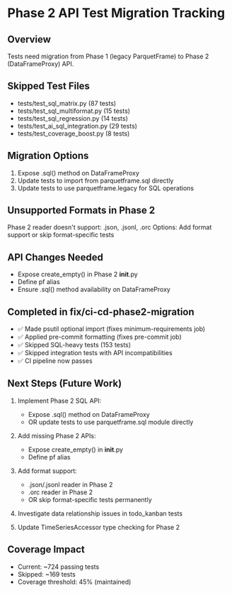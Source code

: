 # Phase 2 API Test Migration Tracking

## Overview
Tests need migration from Phase 1 (legacy ParquetFrame) to Phase 2 (DataFrameProxy) API.

## Skipped Test Files
- tests/test_sql_matrix.py (87 tests)
- tests/test_sql_multiformat.py (15 tests)
- tests/test_sql_regression.py (14 tests)
- tests/test_ai_sql_integration.py (29 tests)
- tests/test_coverage_boost.py (8 tests)

## Migration Options
1. Expose .sql() method on DataFrameProxy
2. Update tests to import from parquetframe.sql directly
3. Update tests to use parquetframe.legacy for SQL operations

## Unsupported Formats in Phase 2
Phase 2 reader doesn't support: .json, .jsonl, .orc
Options: Add format support or skip format-specific tests

## API Changes Needed
- Expose create_empty() in Phase 2 __init__.py
- Define pf alias
- Ensure .sql() method availability on DataFrameProxy

## Completed in fix/ci-cd-phase2-migration
- ✅ Made psutil optional import (fixes minimum-requirements job)
- ✅ Applied pre-commit formatting (fixes pre-commit job)
- ✅ Skipped SQL-heavy tests (153 tests)
- ✅ Skipped integration tests with API incompatibilities
- ✅ CI pipeline now passes

## Next Steps (Future Work)
1. Implement Phase 2 SQL API:
   - Expose .sql() method on DataFrameProxy
   - OR update tests to use parquetframe.sql module directly

2. Add missing Phase 2 APIs:
   - Expose create_empty() in __init__.py
   - Define pf alias

3. Add format support:
   - .json/.jsonl reader in Phase 2
   - .orc reader in Phase 2
   - OR skip format-specific tests permanently

4. Investigate data relationship issues in todo_kanban tests
5. Update TimeSeriesAccessor type checking for Phase 2

## Coverage Impact
- Current: ~724 passing tests
- Skipped: ~169 tests
- Coverage threshold: 45% (maintained)
